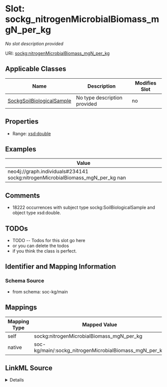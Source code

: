 

# Slot: sockg_nitrogenMicrobialBiomass_mgN_per_kg


_No slot description provided_





URI: [sockg:nitrogenMicrobialBiomass_mgN_per_kg](http://www.semanticweb.org/sockg/ontologies/2024/0/soil-carbon-ontology/nitrogenMicrobialBiomass_mgN_per_kg)



<!-- no inheritance hierarchy -->





## Applicable Classes

| Name | Description | Modifies Slot |
| --- | --- | --- |
| [SockgSoilBiologicalSample](../classes/SockgSoilBiologicalSample.md) | No type description provided |  no  |







## Properties

* Range: [xsd:double](http://www.w3.org/2001/XMLSchema#double)






## Examples

| Value |
| --- |
| neo4j://graph.individuals#234141 sockg:nitrogenMicrobialBiomass_mgN_per_kg nan |

## Comments

* 18222 occurrences with subject type sockg:SoilBiologicalSample and object type xsd:double.

## TODOs

* TODO -- Todos for this slot go here
* or you can delete the todos
* if you think the class is perfect.

## Identifier and Mapping Information







### Schema Source


* from schema: soc-kg/main




## Mappings

| Mapping Type | Mapped Value |
| ---  | ---  |
| self | sockg:nitrogenMicrobialBiomass_mgN_per_kg |
| native | soc-kg/main/:sockg_nitrogenMicrobialBiomass_mgN_per_kg |




## LinkML Source

<details>
```yaml
name: sockg_nitrogenMicrobialBiomass_mgN_per_kg
description: No slot description provided
todos:
- TODO -- Todos for this slot go here
- or you can delete the todos
- if you think the class is perfect.
comments:
- 18222 occurrences with subject type sockg:SoilBiologicalSample and object type xsd:double.
examples:
- value: neo4j://graph.individuals#234141 sockg:nitrogenMicrobialBiomass_mgN_per_kg
    nan
from_schema: soc-kg/main
rank: 1000
slot_uri: sockg:nitrogenMicrobialBiomass_mgN_per_kg
alias: sockg_nitrogenMicrobialBiomass_mgN_per_kg
domain_of:
- sockg_SoilBiologicalSample
range: double

```
</details>